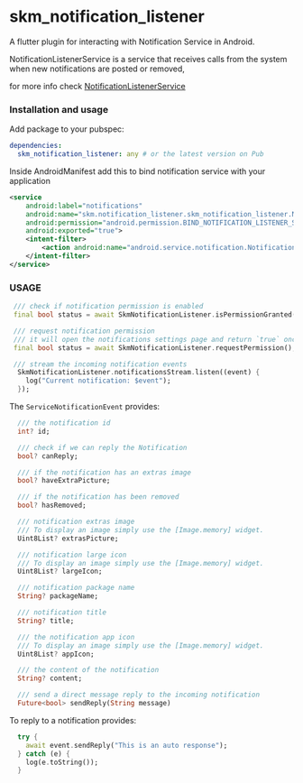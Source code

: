 # skm_notification_listener

A flutter plugin for interacting with Notification Service in Android.

NotificationListenerService is a service that receives calls from the system when new notifications are posted or removed,

for more info check [NotificationListenerService](https://developer.android.com/reference/android/service/notification/NotificationListenerService)

### Installation and usage

Add package to your pubspec:

```yaml
dependencies:
  skm_notification_listener: any # or the latest version on Pub
```

Inside AndroidManifest add this to bind notification service with your application

```xml
<service
    android:label="notifications"
    android:name="skm.notification_listener.skm_notification_listener.NotificationListener"
    android:permission="android.permission.BIND_NOTIFICATION_LISTENER_SERVICE"
    android:exported="true">
    <intent-filter>
        <action android:name="android.service.notification.NotificationListenerService" />
    </intent-filter>
</service>
```

### USAGE

```dart
 /// check if notification permission is enabled
 final bool status = await SkmNotificationListener.isPermissionGranted();

 /// request notification permission
 /// it will open the notifications settings page and return `true` once the permission granted.
 final bool status = await SkmNotificationListener.requestPermission();

 /// stream the incoming notification events
  SkmNotificationListener.notificationsStream.listen((event) {
    log("Current notification: $event");
  });
```

The `ServiceNotificationEvent` provides:

```dart
  /// the notification id
  int? id;

  /// check if we can reply the Notification
  bool? canReply;

  /// if the notification has an extras image
  bool? haveExtraPicture;

  /// if the notification has been removed
  bool? hasRemoved;

  /// notification extras image
  /// To display an image simply use the [Image.memory] widget.
  Uint8List? extrasPicture;

  /// notification large icon
  /// To display an image simply use the [Image.memory] widget.
  Uint8List? largeIcon;

  /// notification package name
  String? packageName;

  /// notification title
  String? title;

  /// the notification app icon
  /// To display an image simply use the [Image.memory] widget.
  Uint8List? appIcon;

  /// the content of the notification
  String? content;

  /// send a direct message reply to the incoming notification
  Future<bool> sendReply(String message)

```

To reply to a notification provides:

```dart
  try {
    await event.sendReply("This is an auto response");
  } catch (e) {
    log(e.toString());
  }

```

<!--
## Screenshots
<img src="https://user-images.githubusercontent.com/22800380/165560254-fc72ed1f-a31e-4498-b6de-18cea539ca11.png" width="300">
 -->
